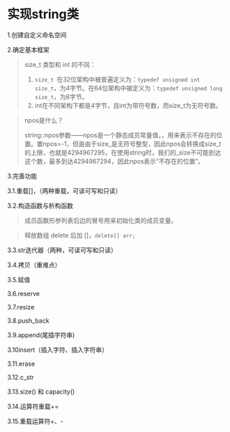 
# 实现string类

1.创建自定义命名空间

2.确定基本框架

> size_t 类型和 int 的不同：
>
> 1. `size_t `在32位架构中被普遍定义为：`typedef unsigned int size_t`，为4字节。在64位架构中被定义为：`typedef unsigned long size_t`，为8字节。
> 2. int在不同架构下都是4字节，且int为带符号数，而size_t为无符号数。

> npos是什么？
>
> string::npos参数——npos是一个静态成员常量值，，用来表示不存在的位置。置npos=-1，但是由于size_是无符号整型，因此npos会转换成size_t的上限，也就是4294967295，在使用string时，我们的_size不可能到达这个数，最多到达4294967294，因此npos表示“不存在的位置”。

3.完善功能

3.1.重载[]，（两种重载，可读可写和只读）

3.2.构造函数与析构函数

> 成员函数形参列表后边的冒号用来初始化类的成员变量。

> 释放数组 delete 后加 []，`delete[] arr;`

3.3.str迭代器（两种，可读可写和只读）

3.4.拷贝（重难点）

3.5.赋值

3.6.reserve

3.7.resize

3.8.push_back

3.9.append(尾插字符串)

3.10insert（插入字符、插入字符串）

3.11.erase

3.12.c_str

3.13.size() 和 capacity()

3.14.运算符重载+=

3.15.重载运算符+、-
